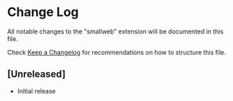 # Change Log

All notable changes to the "smallweb" extension will be documented in this file.

Check [Keep a Changelog](http://keepachangelog.com/) for recommendations on how to structure this file.

## [Unreleased]

- Initial release
